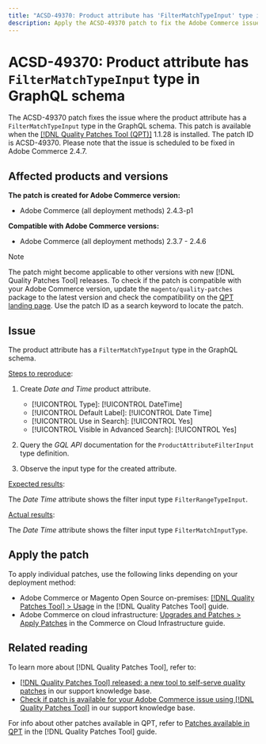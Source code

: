 ```yaml
---
title: "ACSD-49370: Product attribute has 'FilterMatchTypeInput' type in GraphQL schema"
description: Apply the ACSD-49370 patch to fix the Adobe Commerce issue where the product attribute has a `FilterMatchTypeInput` type in the GraphQL schema.
---
```

# ACSD-49370: Product attribute has `FilterMatchTypeInput` type in GraphQL schema

The ACSD-49370 patch fixes the issue where the product attribute has a `FilterMatchTypeInput` type in the GraphQL schema. This patch is available when the [[!DNL Quality Patches Tool (QPT)]](/help/announcements/adobe-commerce-announcements/magento-quality-patches-released-new-tool-to-self-serve-quality-patches.md) 1.1.28 is installed. The patch ID is ACSD-49370. Please note that the issue is scheduled to be fixed in Adobe Commerce 2.4.7.

## Affected products and versions

**The patch is created for Adobe Commerce version:**

* Adobe Commerce (all deployment methods) 2.4.3-p1

**Compatible with Adobe Commerce versions:**

* Adobe Commerce (all deployment methods) 2.3.7 - 2.4.6

>[!NOTE]
>
>The patch might become applicable to other versions with new [!DNL Quality Patches Tool] releases. To check if the patch is compatible with your Adobe Commerce version, update the `magento/quality-patches` package to the latest version and check the compatibility on the [QPT landing page](https://experienceleague.adobe.com/tools/commerce-quality-patches/index.html). Use the patch ID as a search keyword to locate the patch.

## Issue

The product attribute has a `FilterMatchTypeInput` type in the GraphQL schema.

<u>Steps to reproduce</u>:

1. Create *Date and Time* product attribute.

    * [!UICONTROL Type]: [!UICONTROL DateTime]
    * [!UICONTROL Default Label]: [!UICONTROL Date Time]
    * [!UICONTROL Use in Search]: [!UICONTROL Yes]
    * [!UICONTROL Visible in Advanced Search]: [!UICONTROL Yes]

1. Query the *GQL API* documentation for the `ProductAttributeFilterInput` type definition.
1. Observe the input type for the created attribute.

<u>Expected results</u>:

The *Date Time* attribute shows the filter input type `FilterRangeTypeInput`.

<u>Actual results</u>:

The *Date Time* attribute shows the filter input type `FilterMatchInputType`.

## Apply the patch

To apply individual patches, use the following links depending on your deployment method:

* Adobe Commerce or Magento Open Source on-premises: [[!DNL Quality Patches Tool] > Usage](https://experienceleague.adobe.com/docs/commerce-operations/tools/quality-patches-tool/usage.html) in the [!DNL Quality Patches Tool] guide.
* Adobe Commerce on cloud infrastructure: [Upgrades and Patches > Apply Patches](https://experienceleague.adobe.com/docs/commerce-cloud-service/user-guide/develop/upgrade/apply-patches.html) in the Commerce on Cloud Infrastructure guide.

## Related reading

To learn more about [!DNL Quality Patches Tool], refer to:

* [[!DNL Quality Patches Tool] released: a new tool to self-serve quality patches](/help/announcements/adobe-commerce-announcements/magento-quality-patches-released-new-tool-to-self-serve-quality-patches.md) in our support knowledge base.
* [Check if patch is available for your Adobe Commerce issue using [!DNL Quality Patches Tool]](/help/support-tools/patches-available-in-qpt-tool/check-patch-for-magento-issue-with-magento-quality-patches.md) in our support knowledge base.

For info about other patches available in QPT, refer to [Patches available in QPT](https://experienceleague.adobe.com/tools/commerce-quality-patches/index.html) in the [!DNL Quality Patches Tool] guide.
